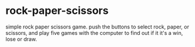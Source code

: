 # rock-paper-scissors
simple rock paper scissors game. push the buttons to select rock, paper, or scissors, and play five games with the computer to find out if it it's a win, lose or draw.